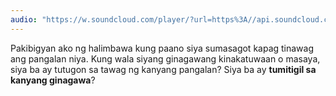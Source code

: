 ```yaml
---
audio: "https://w.soundcloud.com/player/?url=https%3A//api.soundcloud.com/tracks/1406198605%3Fsecret_token%3Ds-IAmqCM9pQhh&color=%23ff5500&auto_play=true&hide_related=false&show_comments=true&show_user=true&show_reposts=false&show_teaser=true&visual=true"
---
```


Pakibigyan ako ng halimbawa kung paano siya sumasagot kapag tinawag ang pangalan niya. Kung wala siyang ginagawang kinakatuwaan o masaya, siya ba ay tutugon sa tawag ng kanyang pangalan? Siya ba ay <strong>tumitigil sa kanyang ginagawa</strong>?